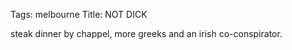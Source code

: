 Tags: melbourne
Title: NOT DICK
  
steak dinner by chappel, more greeks and an irish co-conspirator.